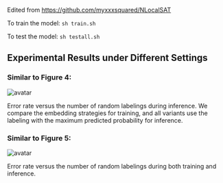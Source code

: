 Edited from https://github.com/myxxxsquared/NLocalSAT

To train the model:
```sh train.sh```

To test the model:
```sh testall.sh```

## Experimental Results under Different Settings

### Similar to Figure 4:

![avatar](../Figure&#32;4.jpg)

Error rate versus the number of random labelings
during inference. We compare the embedding strategies for
training, and all variants use the labeling with the maximum
predicted probability for inference. 

### Similar to Figure 5:

![avatar](../Figure&#32;5.jpg)

Error rate versus the number of random labelings
during both training and inference.
